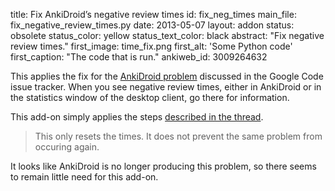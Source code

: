 title: Fix AnkiDroid’s negative review times
id: fix_neg_times
main_file: fix_negative_review_times.py
date: 2013-05-07
layout: addon
status: obsolete
status_color: yellow
status_text_color: black
abstract: "Fix negative review times."
first_image: time_fix.png
first_alt: 'Some Python code'
first_caption: "The code that is run."
ankiweb_id: 3009264632

This applies the fix for the
[AnkiDroid problem](http://code.google.com/p/ankidroid/issues/detail?id=1449)
discussed in the Google Code issue tracker. When you see negative
review times, either in AnkiDroid or in the statistics window of the
desktop client, go there for information.

This add-on simply applies the
steps
[described in the thread](http://code.google.com/p/ankidroid/issues/detail?id=1449#c23).

<blockquote class="nb">This only resets the times. It does not prevent
the same problem from occuring again.</blockquote>

It looks like AnkiDroid is no longer producing this problem, so there
seems to remain little need for this add-on.

